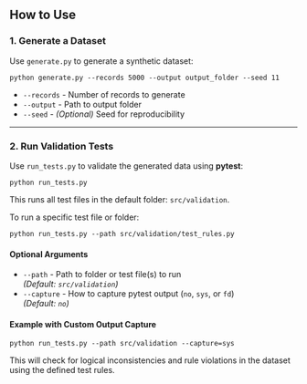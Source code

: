 ## How to Use

### 1. Generate a Dataset

Use `generate.py` to generate a synthetic dataset:

```
python generate.py --records 5000 --output output_folder --seed 11
```

- `--records` - Number of records to generate  
- `--output` - Path to output folder  
- `--seed` - *(Optional)* Seed for reproducibility

---

### 2. Run Validation Tests

Use `run_tests.py` to validate the generated data using **pytest**:

```
python run_tests.py
```

This runs all test files in the default folder: `src/validation`.

To run a specific test file or folder:

```
python run_tests.py --path src/validation/test_rules.py
```

#### Optional Arguments

- `--path` - Path to folder or test file(s) to run  
  *(Default: `src/validation`)*
- `--capture` - How to capture pytest output (`no`, `sys`, or `fd`)  
  *(Default: `no`)*

#### Example with Custom Output Capture

```
python run_tests.py --path src/validation --capture=sys
```

This will check for logical inconsistencies and rule violations in the dataset using the defined test rules.
